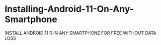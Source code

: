 # Installing-Android-11-On-Any-Smartphone
 INSTALL ANDROID 11 R IN ANY SMARTPHONE FOR FREE WITHOUT DATA LOSS

